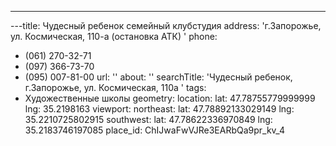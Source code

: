 ---

---title: Чудесный ребенок семейный клубстудия
address: 'г.Запорожье, ул. Космическая, 110-а (остановка АТК) '
phone:
  - (061) 270-32-71
  - (097) 366-73-70
  - (095) 007-81-00
url: ''
about: ''
searchTitle: 'Чудесный ребенок, г.Запорожье, ул. Космическая, 110а '
tags:
  - Художественные школы
geometry:
  location:
    lat: 47.78755779999999
    lng: 35.2198163
  viewport:
    northeast:
      lat: 47.78892133029149
      lng: 35.2210725802915
    southwest:
      lat: 47.78622336970849
      lng: 35.2183746197085
place_id: ChIJwaFwVJRe3EARbQa9pr_kv_4
